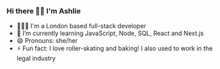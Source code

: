 ### Hi there 👋🏾 I'm Ashlie
- 💁🏾‍♀️ I'm a London based full-stack developer
- 🌱 I’m currently learning JavaScript, Node, SQL, React and Next.js
- 😄 Pronouns: she/her
- ⚡ Fun fact: I love roller-skating and baking! I also used to work in the legal industry

<!--
**ashliecodes/ashliecodes** is a ✨ _special_ ✨ repository because its `README.md` (this file) appears on your GitHub profile.

Here are some ideas to get you started:

- 🔭 I’m currently working on ...
- 🌱 I’m currently learning JavaScript, React and Next.js
- 👯 I’m looking to collaborate on ...
- 🤔 I’m looking for help with ...
- 💬 Ask me about ...
- 📫 How to reach me: ...
- 😄 Pronouns: She/her
- ⚡ Fun fact: I love roller-skating and baking!
-->
